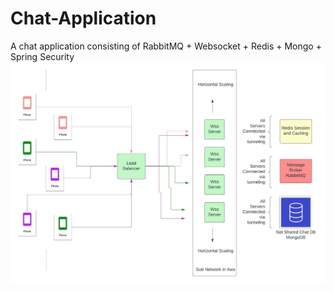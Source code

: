 # Chat-Application
A chat application consisting of RabbitMQ + Websocket + Redis + Mongo + Spring Security
![](https://github.com/halilbaydar/Chat-Application/blob/master/media/chat-architecture.jpeg)
